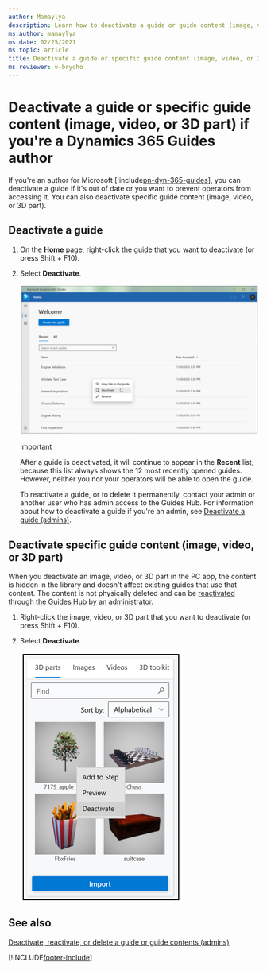 ```yaml
---
author: Mamaylya
description: Learn how to deactivate a guide or guide content (image, video, or 3D part) if you're a Microsoft Dynamics 365 Guides author.
ms.author: mamaylya
ms.date: 02/25/2021
ms.topic: article
title: Deactivate a guide or specific guide content (image, video, or 3D part) in Dynamics 365 Guides (for authors)
ms.reviewer: v-brycho
---
```


# Deactivate a guide or specific guide content (image, video, or 3D part) if you're a Dynamics 365 Guides author

If you're an author for Microsoft [!include[pn-dyn-365-guides](../includes/pn-dyn-365-guides.md)], you can deactivate a guide if it's out of date or you want to prevent operators from accessing it. You can also deactivate specific guide content (image, video, or 3D part). 

## Deactivate a guide

1. On the **Home** page, right-click the guide that you want to deactivate (or press Shift + F10).

2. Select **Deactivate**.

    ![Deactivate command](media/author-deactivate-guide.PNG "Deactivate command")

    > [!IMPORTANT]
    > After a guide is deactivated, it will continue to appear in the **Recent** list, because this list always shows the 12 most recently opened guides. However, neither you nor your operators will be able to open the guide.
    >
    > To reactivate a guide, or to delete it permanently, contact your admin or another user who has admin access to the Guides Hub. For information about how to deactivate a guide if you're an admin, see [Deactivate a guide (admins)](admin-deactivate-guide.md).
    
## Deactivate specific guide content (image, video, or 3D part)

When you deactivate an image, video, or 3D part in the PC app, the content is hidden in the library and doesn't affect existing guides that use that content. The content is not physically deleted and can be [reactivated through the Guides Hub by an administrator](admin-deactivate-guide.md).
 
1.  Right-click the image, video, or 3D part that you want to deactivate (or press Shift + F10).

2. Select **Deactivate**.

    ![Deactivate command](media/deactivate-content.PNG "Deactivate command")

## See also

[Deactivate, reactivate, or delete a guide or guide contents (admins)](admin-deactivate-guide.md)

[!INCLUDE[footer-include](../includes/footer-banner.md)]

